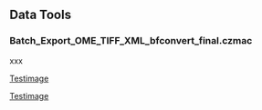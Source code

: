 ## Data Tools

### Batch_Export_OME_TIFF_XML_bfconvert_final.czmac

xxx

[Testimage](https://github.com/sebi06/ZEN-Blue-OAD-Workshop/tree/master/images/Guided_Acquisition.png)

[Testimage](images/Guided_Acquisition.png)
